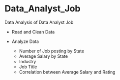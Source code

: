 # Data_Analyst_Job
 Data Analysis of Data Analyst Job
 
 * Read and Clean Data
 
 * Analyze Data
   * Number of Job posting by State
   * Average Salary by State
   * Industry
   * Job Title
   * Correlation between Average Salary and Rating
